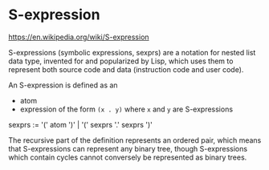# S-expression

https://en.wikipedia.org/wiki/S-expression

S-expressions (symbolic expressions, sexprs) are a notation for nested list data type, invented for and popularized by Lisp, which uses them to represent both source code and data (instruction code and user code).

An S-expression is defined as an
- atom
- expression of the form `(x . y)` where `x` and `y` are S-expressions

sexprs := '(' atom ')'
        | '(' sexprs '.' sexprs ')'

The recursive part of the definition represents an ordered pair, which means that S-expressions can represent any binary tree, though S-expressions which contain cycles cannot conversely be represented as binary trees.
